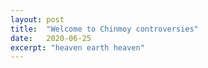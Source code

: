 ```yaml
---
layout: post
title:  "Welcome to Chinmoy controversies"
date:   2020-06-25
excerpt: "heaven earth heaven"
---
```

